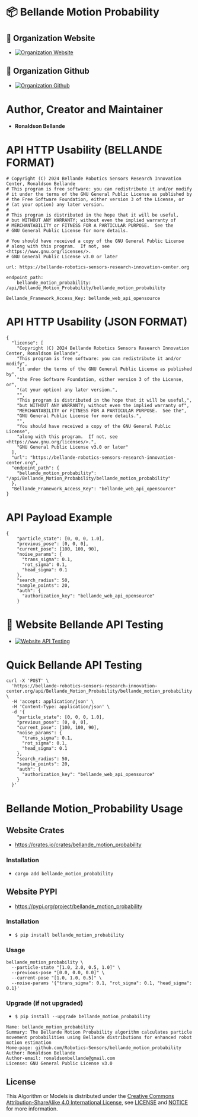 # 📦 Bellande Motion Probability

## 🧙 Organization Website
- [![Organization Website](https://img.shields.io/badge/Explore%20Our-Website-0099cc?style=for-the-badge)](https://robotics-sensors.github.io)

## 🧙 Organization Github
- [![Organization Github ](https://img.shields.io/badge/Explore%20Our-Github-0099cc?style=for-the-badge)](https://github.com/Robotics-Sensors)

# Author, Creator and Maintainer
- **Ronaldson Bellande**

# API HTTP Usability (BELLANDE FORMAT)
```
# Copyright (C) 2024 Bellande Robotics Sensors Research Innovation Center, Ronaldson Bellande
# This program is free software: you can redistribute it and/or modify
# it under the terms of the GNU General Public License as published by
# the Free Software Foundation, either version 3 of the License, or
# (at your option) any later version.
# 
# This program is distributed in the hope that it will be useful,
# but WITHOUT ANY WARRANTY; without even the implied warranty of
# MERCHANTABILITY or FITNESS FOR A PARTICULAR PURPOSE.  See the
# GNU General Public License for more details.

# You should have received a copy of the GNU General Public License
# along with this program.  If not, see <https://www.gnu.org/licenses/>.
# GNU General Public License v3.0 or later

url: https://bellande-robotics-sensors-research-innovation-center.org

endpoint_path:
    bellande_motion_probability: /api/Bellande_Motion_Probability/bellande_motion_probability

Bellande_Framework_Access_Key: bellande_web_api_opensource
```

# API HTTP Usability (JSON FORMAT)
```
{
  "license": [
    "Copyright (C) 2024 Bellande Robotics Sensors Research Innovation Center, Ronaldson Bellande",
    "This program is free software: you can redistribute it and/or modify",
    "it under the terms of the GNU General Public License as published by",
    "the Free Software Foundation, either version 3 of the License, or",
    "(at your option) any later version.",
    "",
    "This program is distributed in the hope that it will be useful,",
    "but WITHOUT ANY WARRANTY; without even the implied warranty of",
    "MERCHANTABILITY or FITNESS FOR A PARTICULAR PURPOSE.  See the",
    "GNU General Public License for more details.",
    "",
    "You should have received a copy of the GNU General Public License",
    "along with this program.  If not, see <https://www.gnu.org/licenses/>.",
    "GNU General Public License v3.0 or later"
  ],
  "url": "https://bellande-robotics-sensors-research-innovation-center.org",
  "endpoint_path": {
    "bellande_motion_probability": "/api/Bellande_Motion_Probability/bellande_motion_probability"
  },
  "Bellande_Framework_Access_Key": "bellande_web_api_opensource"
}
```

# API Payload Example
```
{
    "particle_state": [0, 0, 0, 1.0],
    "previous_pose": [0, 0, 0],
    "current_pose": [100, 100, 90],
    "noise_params": {
      "trans_sigma": 0.1,
      "rot_sigma": 0.1,
      "head_sigma": 0.1
    },
    "search_radius": 50,
    "sample_points": 20,
    "auth": {
      "authorization_key": "bellande_web_api_opensource"
    }
```

# 🧙 Website Bellande API Testing 
- [![Website API Testing](https://img.shields.io/badge/Bellande%20API-Testing-0099cc?style=for-the-badge)](https://bellande-robotics-sensors-research-innovation-center.org/api/bellande_motion_probability_experiment)
  
# Quick Bellande API Testing
```
curl -X 'POST' \
  'https://bellande-robotics-sensors-research-innovation-center.org/api/Bellande_Motion_Probability/bellande_motion_probability' \
  -H 'accept: application/json' \
  -H 'Content-Type: application/json' \
  -d '{
    "particle_state": [0, 0, 0, 1.0],
    "previous_pose": [0, 0, 0],
    "current_pose": [100, 100, 90],
    "noise_params": {
      "trans_sigma": 0.1,
      "rot_sigma": 0.1,
      "head_sigma": 0.1
    },
    "search_radius": 50,
    "sample_points": 20,
    "auth": {
      "authorization_key": "bellande_web_api_opensource"
    }
  }'
```

# Bellande Motion_Probability Usage

## Website Crates
- https://crates.io/crates/bellande_motion_probability

### Installation
- `cargo add bellande_motion_probability`

## Website PYPI
- https://pypi.org/project/bellande_motion_probability

### Installation
- `$ pip install bellande_motion_probability`

### Usage 
```
bellande_motion_probability \
  --particle-state "[1.0, 2.0, 0.5, 1.0]" \
  --previous-pose "[0.0, 0.0, 0.0]" \
  --current-pose "[1.0, 1.0, 0.5]" \
  --noise-params '{"trans_sigma": 0.1, "rot_sigma": 0.1, "head_sigma": 0.1}'
```

### Upgrade (if not upgraded)
- `$ pip install --upgrade bellande_motion_probability`

```
Name: bellande_motion_probability
Summary: The Bellande Motion Probability algorithm calculates particle movement probabilities using Bellande distributions for enhanced robot motion estimation
Home-page: github.com/Robotics-Sensors/bellande_motion_probability
Author: Ronaldson Bellande
Author-email: ronaldsonbellande@gmail.com
License: GNU General Public License v3.0
```


## License
This Algorithm or Models is distributed under the [Creative Commons Attribution-ShareAlike 4.0 International License](http://creativecommons.org/licenses/by-sa/4.0/), see [LICENSE](https://github.com/RonaldsonBellande/bellande_step/blob/main/LICENSE) and [NOTICE](https://github.com/RonaldsonBellande/bellande_step/blob/main/LICENSE) for more information.
